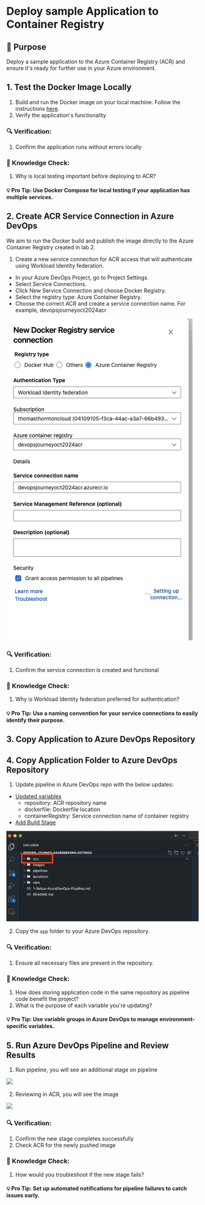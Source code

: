 # Deploy sample Application to Container Registry

## 🎯 Purpose
Deploy a sample application to the Azure Container Registry (ACR) and ensure it's ready for further use in your Azure environment.


## 1. Test the Docker Image Locally

1. Build and run the Docker image on your local machine. Follow the instructions [here](docker-image-locally.md).
2. Verify the application's functionality

### 🔍 Verification:
1. Confirm the application runs without errors locally

### 🧠 Knowledge Check:
1. Why is local testing important before deploying to ACR?

#### 💡 Pro Tip: Use Docker Compose for local testing if your application has multiple services.

## 2. Create ACR Service Connection in Azure DevOps

We aim to run the Docker build and publish the image directly to the Azure Container Registry created in lab 2.

1.  Create a new service connection for ACR access that will authenticate using Workload Identity federation.
- In your Azure DevOps Project, go to Project Settings.
- Select Service Connections.
- Click New Service Connection and choose Docker Registry.
- Select the registry type: Azure Container Registry.
- Choose the correct ACR and create a service connection name. For example, devopsjourneyoct2024acr

![](images/deploy-app-to-acr-1.png)

### 🔍 Verification:
1. Confirm the service connection is created and functional

### 🧠 Knowledge Check:
1. Why is Workload Identity federation preferred for authentication?

#### 💡 Pro Tip: Use a naming convention for your service connections to easily identify their purpose.

## 3. Copy Application to Azure DevOps Repository


## 4. Copy Application Folder to Azure DevOps Repository

1. Update pipeline in Azure DevOps repo with the below updates:
- [Updated variables](https://github.com/thomast1906/DevOps-Journey-Using-Azure-DevOps/blob/main/labs/3-Deploy-App-to-ACR/pipelines/lab3pipeline.yaml#L23-L28)
  - repository: ACR repository name
  - dockerfile: Dockerfile location
  - containerRegistry: Service connection name of container registry
- [Add Build Stage](https://github.com/thomast1906/DevOps-Journey-Using-Azure-DevOps/blob/main/labs/3-Deploy-App-to-ACR/pipelines/lab3pipeline.yaml#L89-L102)

![](images/deploy-app-to-acr-5.png)

2. Copy the `app` folder to your Azure DevOps repository.

### 🔍 Verification:
1. Ensure all necessary files are present in the repository.

### 🧠 Knowledge Check:
1. How does storing application code in the same repository as pipeline code benefit the project?
2. What is the purpose of each variable you're updating?

#### 💡 Pro Tip: Use variable groups in Azure DevOps to manage environment-specific variables.

## 5. Run Azure DevOps Pipeline and Review Results

1. Run pipeline, you will see an additional stage on pipeline

![](images/deploy-app-to-acr-3.png)

2. Reviewing in ACR, you will see the image 

![](images/deploy-app-to-acr-2.png)

### 🔍 Verification:
1. Confirm the new stage completes successfully
2. Check ACR for the newly pushed image

### 🧠 Knowledge Check:
1. How would you troubleshoot if the new stage fails?

#### 💡 Pro Tip: Set up automated notifications for pipeline failures to catch issues early.